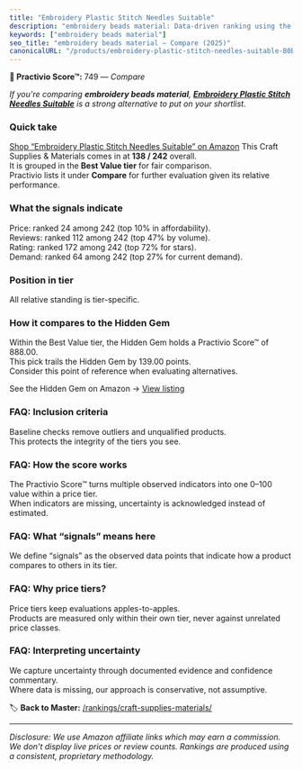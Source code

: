 ```yaml
---
title: "Embroidery Plastic Stitch Needles Suitable"
description: "embroidery beads material: Data-driven ranking using the Practivio Score™. Positioned by quality, value, demand, findability, momentum."
keywords: ["embroidery beads material"]
seo_title: "embroidery beads material — Compare (2025)"
canonicalURL: "/products/embroidery-plastic-stitch-needles-suitable-B0BXDFNQGT/"
---
```


**🛒 Practivio Score™:** 749 — _Compare_


*If you're comparing **embroidery beads material**, **[Embroidery Plastic Stitch Needles Suitable](https://www.amazon.com/dp/B0BXDFNQGT?tag=practivio-20)** is a strong alternative to put on your shortlist.*
### Quick take
[Shop “Embroidery Plastic Stitch Needles Suitable” on Amazon](https://www.amazon.com/dp/B0BXDFNQGT?tag=practivio-20)
This Craft Supplies & Materials comes in at **138 / 242** overall.  
It is grouped in the **Best Value tier** for fair comparison.  
Practivio lists it under **Compare** for further evaluation given its relative performance.

### What the signals indicate
Price: ranked 24 among 242 (top 10% in affordability).  
Reviews: ranked 112 among 242 (top 47% by volume).  
Rating: ranked 172 among 242 (top 72% for stars).  
Demand: ranked 64 among 242 (top 27% for current demand).

### Position in tier
All relative standing is tier-specific.

### How it compares to the Hidden Gem
Within the Best Value tier, the Hidden Gem holds a Practivio Score™ of 888.00.  
This pick trails the Hidden Gem by 139.00 points.  
Consider this point of reference when evaluating alternatives.  

See the Hidden Gem on Amazon → [View listing](https://www.amazon.com/dp/B00178QQJ8?tag=practivio-20)

### FAQ: Inclusion criteria
Baseline checks remove outliers and unqualified products.  
This protects the integrity of the tiers you see.

### FAQ: How the score works
The Practivio Score™ turns multiple observed indicators into one 0–100 value within a price tier.  
When indicators are missing, uncertainty is acknowledged instead of estimated.

### FAQ: What “signals” means here
We define “signals” as the observed data points that indicate how a product compares to others in its tier.

### FAQ: Why price tiers?
Price tiers keep evaluations apples-to-apples.  
Products are measured only within their own tier, never against unrelated price classes.

### FAQ: Interpreting uncertainty
We capture uncertainty through documented evidence and confidence commentary.  
Where data is missing, our approach is conservative, not assumptive.

<!-- Missing template for Compare/CompareWithinPriceClass -->


🏷️ **Back to Master:** [/rankings/craft-supplies-materials/](/rankings/craft-supplies-materials/)

---
_Disclosure: We use Amazon affiliate links which may earn a commission. We don’t display live prices or review counts. Rankings are produced using a consistent, proprietary methodology._
